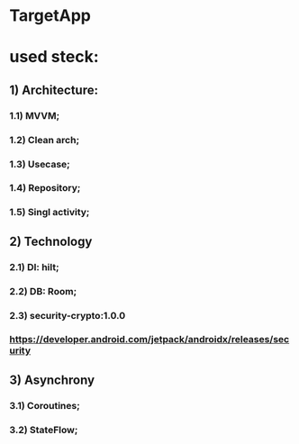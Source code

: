 # TargetApp
# used steck:
## 1) Architecture:
###       1.1) MVVM;
###       1.2) Clean arch;
###       1.3) Usecase; 
###       1.4) Repository; 
###       1.5) Singl activity;
## 2) Technology 
###      2.1) DI: hilt;
###      2.2) DB: Room;
###      2.3) security-crypto:1.0.0 
###      https://developer.android.com/jetpack/androidx/releases/security
## 3) Asynchrony
###    3.1) Coroutines;
###    3.2) StateFlow;
